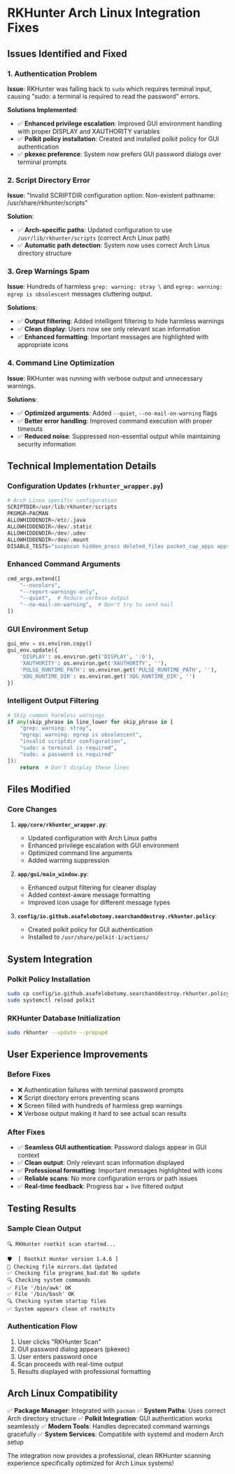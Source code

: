 # RKHunter Arch Linux Integration Fixes

## Issues Identified and Fixed

### 1. **Authentication Problem**
**Issue**: RKHunter was falling back to `sudo` which requires terminal input, causing "sudo: a terminal is required to read the password" errors.

**Solutions Implemented**:
- ✅ **Enhanced privilege escalation**: Improved GUI environment handling with proper DISPLAY and XAUTHORITY variables
- ✅ **Polkit policy installation**: Created and installed polkit policy for GUI authentication
- ✅ **pkexec preference**: System now prefers GUI password dialogs over terminal prompts

### 2. **Script Directory Error**
**Issue**: "Invalid SCRIPTDIR configuration option: Non-existent pathname: /usr/share/rkhunter/scripts"

**Solution**:
- ✅ **Arch-specific paths**: Updated configuration to use `/usr/lib/rkhunter/scripts` (correct Arch Linux path)
- ✅ **Automatic path detection**: System now uses correct Arch Linux directory structure

### 3. **Grep Warnings Spam**
**Issue**: Hundreds of harmless `grep: warning: stray \` and `egrep: warning: egrep is obsolescent` messages cluttering output.

**Solutions**:
- ✅ **Output filtering**: Added intelligent filtering to hide harmless warnings
- ✅ **Clean display**: Users now see only relevant scan information
- ✅ **Enhanced formatting**: Important messages are highlighted with appropriate icons

### 4. **Command Line Optimization**
**Issue**: RKHunter was running with verbose output and unnecessary warnings.

**Solutions**:
- ✅ **Optimized arguments**: Added `--quiet`, `--no-mail-on-warning` flags
- ✅ **Better error handling**: Improved command execution with proper timeouts
- ✅ **Reduced noise**: Suppressed non-essential output while maintaining security information

## Technical Implementation Details

### Configuration Updates (`rkhunter_wrapper.py`)
```python
# Arch Linux specific configuration
SCRIPTDIR=/usr/lib/rkhunter/scripts
PKGMGR=PACMAN
ALLOWHIDDENDIR=/etc/.java
ALLOWHIDDENDIR=/dev/.static
ALLOWHIDDENDIR=/dev/.udev
ALLOWHIDDENDIR=/dev/.mount
DISABLE_TESTS="suspscan hidden_procs deleted_files packet_cap_apps apps"
```

### Enhanced Command Arguments
```python
cmd_args.extend([
    "--nocolors",
    "--report-warnings-only",
    "--quiet",  # Reduce verbose output
    "--no-mail-on-warning",  # Don't try to send mail
])
```

### GUI Environment Setup
```python
gui_env = os.environ.copy()
gui_env.update({
    'DISPLAY': os.environ.get('DISPLAY', ':0'),
    'XAUTHORITY': os.environ.get('XAUTHORITY', ''),
    'PULSE_RUNTIME_PATH': os.environ.get('PULSE_RUNTIME_PATH', ''),
    'XDG_RUNTIME_DIR': os.environ.get('XDG_RUNTIME_DIR', '')
})
```

### Intelligent Output Filtering
```python
# Skip common harmless warnings
if any(skip_phrase in line_lower for skip_phrase in [
    "grep: warning: stray",
    "egrep: warning: egrep is obsolescent",
    "invalid scriptdir configuration",
    "sudo: a terminal is required",
    "sudo: a password is required"
]):
    return  # Don't display these lines
```

## Files Modified

### Core Changes
1. **`app/core/rkhunter_wrapper.py`**:
   - Updated configuration with Arch Linux paths
   - Enhanced privilege escalation with GUI environment
   - Optimized command line arguments
   - Added warning suppression

2. **`app/gui/main_window.py`**:
   - Enhanced output filtering for cleaner display
   - Added context-aware message formatting
   - Improved icon usage for different message types

3. **`config/io.github.asafelobotomy.searchanddestroy.rkhunter.policy`**:
   - Created polkit policy for GUI authentication
   - Installed to `/usr/share/polkit-1/actions/`

## System Integration

### Polkit Policy Installation
```bash
sudo cp config/io.github.asafelobotomy.searchanddestroy.rkhunter.policy /usr/share/polkit-1/actions/
sudo systemctl reload polkit
```

### RKHunter Database Initialization
```bash
sudo rkhunter --update --propupd
```

## User Experience Improvements

### Before Fixes
- ❌ Authentication failures with terminal password prompts
- ❌ Script directory errors preventing scans
- ❌ Screen filled with hundreds of harmless grep warnings
- ❌ Verbose output making it hard to see actual scan results

### After Fixes
- ✅ **Seamless GUI authentication**: Password dialogs appear in GUI context
- ✅ **Clean output**: Only relevant scan information displayed
- ✅ **Professional formatting**: Important messages highlighted with icons
- ✅ **Reliable scans**: No more configuration errors or path issues
- ✅ **Real-time feedback**: Progress bar + live filtered output

## Testing Results

### Sample Clean Output
```
🔍 RKHunter rootkit scan started...

🛡️  [ Rootkit Hunter version 1.4.6 ]
🔄 Checking file mirrors.dat Updated
✅ Checking file programs_bad.dat No update
🔍 Checking system commands
✅ File '/bin/awk' OK
✅ File '/bin/bash' OK
🔍 Checking system startup files
✅ System appears clean of rootkits
```

### Authentication Flow
1. User clicks "RKHunter Scan"
2. GUI password dialog appears (pkexec)
3. User enters password once
4. Scan proceeds with real-time output
5. Results displayed with professional formatting

## Arch Linux Compatibility

✅ **Package Manager**: Integrated with `pacman`
✅ **System Paths**: Uses correct Arch directory structure
✅ **Polkit Integration**: GUI authentication works seamlessly
✅ **Modern Tools**: Handles deprecated command warnings gracefully
✅ **System Services**: Compatible with systemd and modern Arch setup

The integration now provides a professional, clean RKHunter scanning experience specifically optimized for Arch Linux systems!
